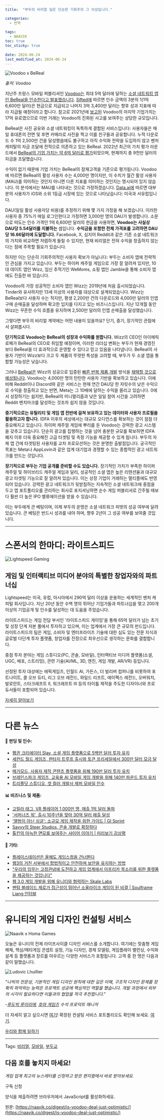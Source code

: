 ```yaml
---
title:  "부두의 비리얼 딜은 단순한 기회주의 그 이상입니다."

categories:
  - 번역
  
tags:
  - NAAVIK
toc: true
toc_sticky: true
 
date: 2024-06-24
last_modified_at: 2024-06-24
---
```

![Voodoo x BeReal](https://naavik.co/wp-content/uploads/2024/06/Voodoo-x-BeReal-1024x576.png)

_출처: Voodoo_

지난주 프랑스 모바일 퍼블리셔인 [Voodoo는](https://blog.voodoo.io/articles/voodoo-acquires-bereal) 최대 5억 달러에 달하는 [소셜 네트워킹 앱인 BeReal을 인수한다고 발표했습니다](https://blog.voodoo.io/articles/voodoo-acquires-bereal). [Sifted에](https://sifted.eu/articles/bereal-acquired-500m-news) 따르면 인수 금액의 3분의 1(1억 6,600만 달러)은 현금으로 지급되고 나머지 3억 3,400만 달러는 향후 성과 지표에 따라 지급될 예정이라고 합니다. 참고로 2021년에 [보고된](https://tech.eu/2021/08/02/gbl-acquires-minority-stake-in-mobile-games-unicorn-voodoo-at-e266-million/) Voodoo의 마지막 기업가치는 17억 유로였으므로 이번 거래는 Voodoo의 진화된 사고를 보여주는 상당한 규모입니다.

BeReal은 사진 공유와 소셜 네트워킹이 독특하게 결합된 서비스입니다: 사용자들은 매일 휴대폰의 전면 및 후면 카메라로 사진을 찍고 이를 친구들과 공유합니다. 누적 다운로드 수 1억 2,500만 건을 달성했음에도 불구하고 아직 수익화 전략을 도입하지 않고 벤처 캐피탈의 자금 조달에 전적으로 의존하고 있는 BeReal. 2022년 최근의 가치 평가 라운드에서 [BeReal의 기업 가치는 약 6억 달러로 평가](https://techcrunch.com/2022/10/20/sources-bereal-raised-60m-in-its-series-b-earlier-this-year-now-has-20m-daus/)되었으며, 현재까지 총 9천만 달러의 자금을 조달했습니다.

수익이 없기 때문에 기업 가치는 BeReal의 잠재고객을 기준으로 평가됩니다. Voodoo에 따르면 BeReal의 활성 사용자 수는 4,000만 명이지만, 이 수치가 월간 활성 사용자(MAU)를 의미하는 것인지 아니면 다른 지표를 의미하는 것인지는 명시되어 있지 않습니다. 이 분석에서는 MAU를 나타내는 것으로 가정하겠습니다. [Data.ai에](https://www.data.ai/en/product/intelligence/game-iq/?utm_source=Naavik+Digest) 따르면 대부분의 사용자가 iOS와 소위 1등급 시장에 있는 것으로 나타났습니다: 미국과 서유럽입니다.

DAU(일일 활성 사용자당 비용)를 추정하기 위해 몇 가지 가정을 해 보겠습니다. 이러한 사용자 중 75%가 매일 로그인한다고 가정하면 3,000만 명의 DAU가 발생합니다. 소문으로 떠도는 인수 가격인 1억 6,600만 달러의 현금을 사용하면, **Voodoo는 사실상 DAU당 5.54달러를 지불하는** 셈입니다. **수익금을 포함한 전체 가격표를 고려하면 DAU당 16.66달러에 도달합니다.** Facebook, X, 심지어 Reddit과 같은 기존 소셜 네트워크의 가치와 비교하면 저렴하게 들릴 수 있지만, 현재 비리얼은 전혀 수익을 창출하지 않는다는 점에 주목할 필요가 있습니다.

하지만 이는 단순히 기회주의적인 사용자 확보가 아닙니다: 부두는 소비자 앱에 전략적인 관심을 가지고 있습니다. 부두는 하이퍼 캐주얼 게임으로 가장 잘 알려져 있지만, 10대 데이트 앱인 Wizz, 임신 추적기인 WeMoms, 쇼핑 앱인 Jamble을 통해 소비자 앱에도 진출한 바 있습니다.

Voodoo의 가장 성공적인 소비자 앱인 Wizz는 2019년에 처음 출시되었습니다. Tinder와 유사하지만 13세 이상의 사용자를 대상으로 설계되었습니다. Wizz는 BeReal보다 사용자 수는 적지만, 평생 2,200만 건의 다운로드와 4,000만 달러의 인앱 구매 순매출을 달성하며 확고한 입지를 다지고 있는 비즈니스입니다. 지난 12개월 동안 Wizz는 꾸준한 수익 흐름을 유지하며 2,500만 달러의 인앱 순매출을 달성했습니다.

그렇다면 부두의 비리얼 계약에는 어떤 내용이 있을까요? 단기, 중기, 장기적인 관점에서 살펴봅시다.

**단기적으로 Voodoo는 BeReal의 성장과 수익화를 원합니다.** Wizz의 CEO인 아이메릭 로페가 BeReal의 CEO로 취임할 예정이며, 이러한 리더십 변화는 부두가 현재 경영진보다 BeReal을 더 효과적으로 운영할 수 있다고 믿고 있음을 나타냅니다. BeReal의 사용자 기반이 Wizz보다 크고 두 제품의 뚜렷한 특성을 고려할 때, 부두가 두 소셜 앱을 통합할 가능성은 낮습니다.

그러나 [BeReal은](https://medium.com/authority-magazine/aymeric-roff%C3%A9-of-wizz-voodoo-io-on-the-future-of-gaming-1a3e33f42386) Wizz의 성공으로 입증된 [빠른 반복 제품 개발](https://medium.com/authority-magazine/aymeric-roff%C3%A9-of-wizz-voodoo-io-on-the-future-of-gaming-1a3e33f42386) 방식을 [채택할 것으로 예상됩니다](https://medium.com/authority-magazine/aymeric-roff%C3%A9-of-wizz-voodoo-io-on-the-future-of-gaming-1a3e33f42386). Voodoo는 4,000만 명의 탄탄한 사용자 기반을 확보하고 있습니다. 이에 비해 Reddit이나 Discord와 같은 서비스는 현재 연간 DAU당 한 자릿수의 낮은 수익으로 수익을 창출하고 있는 반면, Meta는 그 10배에 달하는 수익을 올리고 있습니다. 0에서 성장하기는 쉽지만, BeReal의 미니멀리즘과 낮은 일일 참여 시간을 고려하면 Reddit 벤치마크를 달성하는 것조차 쉽지 않을 것입니다.

**중기적으로는 유틸리티 및 게임 앱 전반에 걸쳐 보유하고 있는 데이터와 사용자 프로필을 활용하고자 합니다.** IDFA 이후의 세상에서는 대규모 오디언스를 확보하는 것이 점점 더 중요해지고 있습니다. 하이퍼 캐주얼 게임에 뿌리를 둔 Voodoo는 강력한 광고 시스템을 갖추고 있습니다. 단순히 광고를 집행하는 것을 넘어 충분한 규모를 확보하면 IDFA 폐지 이후 더욱 중요해진 고급 타겟팅 및 측정 기능을 제공할 수 있게 됩니다. 부두의 자체 앱 간에 타겟팅된 사용자를 교차 프로모션하는 것은 분명한 출발점입니다. 궁극적인 목표는 Meta나 AppLovin과 같은 업계 대기업과 경쟁할 수 있는 종합적인 광고 네트워크를 만드는 것입니다.

**장기적으로 부두는 기업 공개를 준비할 수도 있습니다.** 장기적인 가치가 부족한 하이퍼 캐주얼 및 하이브리드 캐주얼 게임과 달리, 성공적인 소셜 앱은 높은 리텐션율과 대규모 광고 타겟팅 기능으로 잘 알려져 있습니다. 이는 상장 기업이 거래하는 멀티플에도 반영되어 있습니다. 강력한 광고 네트워크가 뒷받침하는 지속적인 소셜 네트워크에 중점을 두고 앱 포트폴리오를 관리하는 회사로 포지셔닝하면 순수 게임 퍼블리셔로 간주될 때보다 훨씬 더 높은 IPO 밸류에이션을 받을 수 있습니다.

이는 부두에게 큰 베팅이며, 이제 부두의 운명은 소셜 네트워크 피벗의 성공 여부에 달려 있습니다. 큰 베팅은 반드시 성과를 내야 하며, 향후 2년이 그 성공 여부를 보여줄 것입니다.

* * *

# **스폰서의 한마디: 라이트스피드**

![Lightspeed Gaming](https://naavik.co/wp-content/uploads/2024/06/Lightspeed-Gaming-1024x576.jpg)

## **게임 및 인터랙티브 미디어 분야의 특별한 창업자와의 파트너십**

Lightspeed는 미국, 유럽, 아시아에서 290억 달러 이상을 운용하는 세계적인 벤처 캐피털 회사입니다. 지난 20년 동안 수백 명의 뛰어난 기업가들과 파트너십을 맺고 200개 이상의 기업공개 및 인수를 달성하는 데 도움을 주었습니다.

라이트스피드는 게임 전담 부서인 '라이트스피드 게이밍'을 통해 65억 달러가 넘는 초기 및 성장 단계 자본 풀에서 투자하고 있으며, 이는 업계에서 가장 큰 규모의 펀드입니다. 라이트스피드의 팀은 게임, 소비자 및 엔터프라이즈 기술에 대한 심도 있는 전문 지식과 글로벌 다단계 투자 플랫폼, 창업자를 진정으로 최우선으로 생각하는 문화를 결합합니다.

중점 투자 분야는 게임 스튜디오(PC, 콘솔, 모바일), 인터랙티브 미디어 플랫폼(소셜, UGC, 배포, 스트리밍), 관련 기술(AI/ML, 3D, 엔진, 게임 개발, AR/VR) 등입니다.

선정된 투자 대상에는 에픽게임즈, 인월드 AI, 가든스, 더 빌리버 컴퍼니를 비롯하여 포트나이트, 콜 오브 듀티, 리그 오브 레전드, 와일드 리프트, 에이펙스 레전드, 오버워치, 발로란트, 스타크래프트 II, 워크래프트 III 등의 타이틀 제작을 주도한 디자이너와 프로듀서들이 포함되어 있습니다.

[자세히 알아보기](https://gaming.lsvp.com/)

* * *

# **다른 뉴스**

#### 💸 펀딩 및 인수:

*   [펭귄 크리에이터 Slay, 소셜 게임 플랫폼으로 5백만 달러 투자 유치](https://venturebeat.com/games/pengu-creator-slay-raises-5m-for-social-gaming-platform/)
*   [세컨드 월드 게임즈, 판타지 트루프 출시와 토큰 프리세일에서 300만 달러 모금 달성](https://venturebeat.com/games/second-world-games-launches-fantasy-troop-and-raises-3m-in-token-presale/)
*   [메가모드, 사용자 제작 콘텐츠 플랫폼을 위해 190만 달러 투자 유치](https://venturebeat.com/games/megamod-raises-1-9m-for-user-generated-content-platform/)
*   [브레인스파크 게임즈, 교육용 AI 모바일 게임 개발을 위해 140만 파운드 투자 유치](https://www.pocketgamer.biz/brainspark-games-raises-14-million-towards-building-educational-ai-mobile-games/)
*   [트리플닷 스튜디오, 겟 컬러 개발사 제퍼 모바일 인수](https://www.pocketgamer.biz/tripledot-studios-acquires-get-color-developer-zephyr-mobile/)

#### **📊 비즈니스 및 제품:**

*   [고릴라 태그, VR 플레이어 1,000만 명, 매출 1억 달러 돌파](https://venturebeat.com/games/gorilla-tag-crosses-10m-vr-players-and-100m-in-revenue/)
*   ['서머너즈 워', 출시 10주년을 맞아 30억 달러 매출 달성](https://www.pocketgamer.biz/summoners-war-celebrates-10th-anniversary-with-3-billion-in-lifetime-revenue/)
*   ['앨범이 아닌 싱글': 소규모 게임 제작을 위한 가이드 | GI Sprint](https://www.gamesindustry.biz/singles-not-albums-a-guide-to-making-smaller-games-gi-sprint)
*   [Savvy의 Steer Studios, 콘솔 개발로 확장하다](https://www.pocketgamer.biz/steer-studios-expands-into-console-during-soft-launch-of-first-mobile-game-grunt-rush/)
*   [톨킨의 아늑한 면모를 보여주는 샤이어 이야기 | 미리보기 감상평](https://venturebeat.com/games/tales-of-the-shire-is-the-cozy-side-of-tolkien-preview-impressions/)

#### 👾 기타:

*   [플레이스테이션은 올해도 게임스컴을 건너뛴다](https://www.videogameschronicle.com/news/playstation-is-skipping-gamescom-again-this-year/)
*   [웹3의 거친 서부에서 합법적이고 안전하며 보안을 유지하는 방법](https://www.pocketgamer.biz/how-to-stay-legal-safe-and-secure-in-the-wild-west-of-web3/)
*   ["우리의 임무는 고정관념에 도전하고 게임 업계에서 아프리카 목소리를 위한 플랫폼을 제공하는 것입니다"](https://www.pocketgamer.biz/our-mission-is-to-challenge-stereotypes-and-provide-a-platform-for-african-voices-in-the-gaming-industry/)
*   [웹 3.0 게임 개발을 위해 유니티와 협력하는 Skale Labs](https://venturebeat.com/games/skale-labs-teams-up-with-unity-on-web3-game-development/)
*   [팬텀 블레이드 제로가 접근성이 뛰어난 소울라이크 게임이 된 비결 | Soulframe Liang 인터뷰](https://venturebeat.com/games/how-phantom-blade-zero-is-an-accessible-soulslike-game-soulframe-liang-interview/)

* * *

# **유니티의 게임 디자인 컨설팅 서비스**

![Naavik x Homa Games](https://naavik.co/wp-content/uploads/2024/06/Naavik-x-Homa.png)

오늘은 유니티의 전체 라이프사이클 디자인 서비스를 소개합니다. 여기에는 맞춤형 게임 해체, 핵심/메타게임 콘셉트 설정, 기능 디자인, 경제 모델링, 게임플레이 밸런싱, 수익화 설계 등 플랫폼과 장르를 아우르는 다양한 서비스가 포함됩니다. 고객 중 한 명은 다음과 같이 말했습니다.

![Ludovic Lhuillier](https://naavik.co/wp-content/uploads/2024/06/Ludovic.png)

_"나빅의 전문성, 기본적인 게임 디자인 원칙에 대한 깊은 이해, 구조적 디자인 문제를 정확히 파악하는 능력은 프로젝트 성공에 핵심적인 역할을 했습니다. 개발 과정에서 외부의 시각이 필요하다면 이들과의 협업을 적극 추천합니다."_

\-[_루도빅 루이리에_](https://www.linkedin.com/in/ludovic-lhuillier-93719894/?locale=en_US)_,_ [_호마 게임즈_](https://www.homagames.com/) _수석 프로덕트 매니저_

더 자세히 알고 싶으시면 [여기](https://naavik.us7.list-manage.com/track/click?u=640af053471c877a3c39f0007&id=87cf0eae4c&e=488c5fc418)! 확장된 컨설팅 서비스 포트폴리오도 확인해 보세요. [여기](https://naavik.us7.list-manage.com/track/click?u=640af053471c877a3c39f0007&id=c2d2be9cd3&e=488c5fc418).

[우리와 함께 일하기](https://www.naavik.co/consulting/)

* * *

Tags: [비리얼](https://naavik.co/tag/bereal/), [모바일](https://naavik.co/tag/mobile/), [부두교](https://naavik.co/tag/voodoo/)

## 다음 호를 놓치지 마세요!

_게임 업계 최고의 뉴스레터를 신청하고 받은 편지함에서 바로 받아보세요._

구독 신청

<div class="kadence-blocks-form-message kadence-blocks-form-warning">양식을 제출하려면 브라우저에서 JavaScript를 활성화하세요.</div><style>.kadence-form-8651\_c37b23-d9 .kadence-blocks-form-field.kb-submit-field { display: none; }</style>

원문: [https://naavik.co/digest/is-voodoo-deal-just-optimistic/](https://naavik.co/digest/is-voodoo-deal-just-optimistic/)